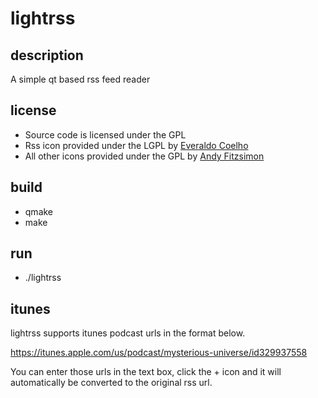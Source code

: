 # lightrss

## description
A simple qt based rss feed reader

## license
* Source code is licensed under the GPL
* Rss icon provided under the LGPL by [Everaldo Coelho](http://www.everaldo.com/)
* All other icons provided under the GPL by [Andy Fitzsimon](http://www.fitzsimon.com.au/)

## build
* qmake
* make

## run
* ./lightrss

## itunes
lightrss supports itunes podcast urls in the format below.

https://itunes.apple.com/us/podcast/mysterious-universe/id329937558

You can enter those urls in the text box, click the + icon and
it will automatically be converted to the original rss url.
